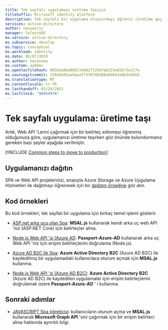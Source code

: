 ```yaml
---
title: Tek sayfalı uygulamayı üretime taşıyın
titleSuffix: Microsoft identity platform
description: Tek sayfalı bir uygulama oluşturmayı öğrenin (üretime geçin)
services: active-directory
author: navyasric
manager: CelesteDG
ms.service: active-directory
ms.subservice: develop
ms.topic: conceptual
ms.workload: identity
ms.date: 05/07/2019
ms.author: nacanuma
ms.custom: aaddev
ms.openlocfilehash: 9656da8be086724482f129efab323e02b73e117e
ms.sourcegitcommit: f28ebb95ae9aaaff3f87d8388a09b41e0b3445b5
ms.translationtype: MT
ms.contentlocale: tr-TR
ms.lasthandoff: 03/29/2021
ms.locfileid: "98954978"
---
```

# <a name="single-page-application-move-to-production"></a>Tek sayfalı uygulama: üretime taşı

Artık, Web API 'Lerini çağırmak için bir belirteç edinmeyi öğrenmiş olduğunuza göre, uygulamanızı üretime taşırken göz önünde bulundurmanız gereken bazı şeyler aşağıda verilmiştir.

[!INCLUDE [Common steps to move to production](../../../includes/active-directory-develop-scenarios-production.md)]

## <a name="deploy-your-app"></a>Uygulamanızı dağıtın

SPA ve Web API projelerinizi, sırasıyla Azure Storage ve Azure Uygulama Hizmetleri ile dağıtmayı öğrenmek için bir [dağıtım örneğine](https://github.com/Azure-Samples/ms-identity-javascript-angular-spa-aspnet-webapi-multitenant/tree/master/Chapter3) göz atın. 

## <a name="code-samples"></a>Kod örnekleri

Bu kod örnekleri, tek sayfalı bir uygulama için birkaç temel işlemi gösterir.
- [ASP.net arka ucu olan Spa](https://github.com/Azure-Samples/ms-identity-javascript-angular-spa-aspnetcore-webapi): **MSAL.js** kullanarak kendı arka uç web API 'niz (ASP.NET Core) için belirteçler alma.

- [Node.js Web API 'si (Azure AD](https://github.com/Azure-Samples/active-directory-javascript-nodejs-webapi-v2): **Passport-Azure-AD** kullanarak arka uç Web API 'niz için erişim belirteçlerini doğrulama (Node.js).

- [Azure AD B2C Ile Spa](https://github.com/Azure-Samples/active-directory-b2c-javascript-msal-singlepageapp): **Azure Active Directory B2C** (Azure AD B2C) ile kaydedilmiş bir uygulamadaki kullanıcılara oturum açmak için **MSAL.js** kullanma.

- [Node.js Web API 'si (Azure AD B2C)](https://github.com/Azure-Samples/active-directory-b2c-javascript-nodejs-webapi): **Azure Active Directory B2C** (Azure AD B2C) ile kaydedilen uygulamalar için erişim belirteçlerini doğrulamak üzere **Passport-Azure-AD** ' i kullanma.

## <a name="next-steps"></a>Sonraki adımlar

- [JAVASCRIPT Spa öğreticisi](./tutorial-v2-javascript-spa.md): kullanıcıların oturum açma ve **MSAL.js** kullanarak **Microsoft Graph API** 'sini çağırmak için bir erişim belirteci alma hakkında ayrıntılı bilgi.